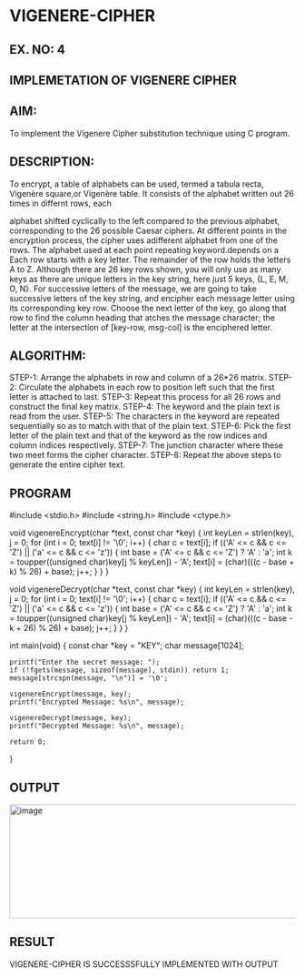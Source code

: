 # VIGENERE-CIPHER
## EX. NO: 4
 

## IMPLEMETATION OF VIGENERE CIPHER
 

## AIM:

To implement the Vigenere Cipher substitution technique using C program.

## DESCRIPTION:

To encrypt, a table of alphabets can be used, termed a tabula recta, Vigenère square,or Vigenère table. It consists of the alphabet written out 26 times in differnt rows, each
 
alphabet shifted cyclically to the left compared to the previous alphabet, corresponding to the 26 possible Caesar ciphers. At different points in the encryption process, the cipher uses adifferent alphabet from one of the rows. The alphabet used at each point repeating keyword.depends on a Each row starts with a key letter. The remainder of the row holds the letters A to Z. Although there are 26 key rows shown, you will only use as many keys as there are unique letters in the key string, here just 5 keys, {L, E, M, O, N}. For successive letters of the message, we are going to take successive letters of the key string, and encipher each message letter using its corresponding key row. Choose the next letter of the key, go along that row to find the column heading that	atches the message character; the letter at the intersection of
[key-row, msg-col] is the enciphered letter.


## ALGORITHM:

STEP-1: Arrange the alphabets in row and column of a 26*26 matrix.
STEP-2: Circulate the alphabets in each row to position left such that the first letter is attached to last.
STEP-3: Repeat this process for all 26 rows and construct the final key matrix.
STEP-4: The keyword and the plain text is read from the user.
STEP-5: The characters in the keyword are repeated sequentially so as to match with that of the plain text.
STEP-6: Pick the first letter of the plain text and that of the keyword as the row indices and column indices respectively.
STEP-7: The junction character where these two meet forms the cipher character.
STEP-8: Repeat the above steps to generate the entire cipher text.


## PROGRAM

#include <stdio.h>
#include <string.h>
#include <ctype.h>

void vigenereEncrypt(char *text, const char *key) {
    int keyLen = strlen(key), j = 0;
    for (int i = 0; text[i] != '\0'; i++) {
        char c = text[i];
        if (('A' <= c && c <= 'Z') || ('a' <= c && c <= 'z')) {
            int base = ('A' <= c && c <= 'Z') ? 'A' : 'a';
            int k = toupper((unsigned char)key[j % keyLen]) - 'A';
            text[i] = (char)(((c - base + k) % 26) + base);
            j++;
        }
    }
}

void vigenereDecrypt(char *text, const char *key) {
    int keyLen = strlen(key), j = 0;
    for (int i = 0; text[i] != '\0'; i++) {
        char c = text[i];
        if (('A' <= c && c <= 'Z') || ('a' <= c && c <= 'z')) {
            int base = ('A' <= c && c <= 'Z') ? 'A' : 'a';
            int k = toupper((unsigned char)key[j % keyLen]) - 'A';
            text[i] = (char)(((c - base - k + 26) % 26) + base);
            j++;
        }
    }
}

int main(void) {
    const char *key = "KEY";
    char message[1024];

    printf("Enter the secret message: ");
    if (!fgets(message, sizeof(message), stdin)) return 1;
    message[strcspn(message, "\n")] = '\0';

    vigenereEncrypt(message, key);
    printf("Encrypted Message: %s\n", message);

    vigenereDecrypt(message, key);
    printf("Decrypted Message: %s\n", message);

    return 0;
}

## OUTPUT

<img width="507" height="200" alt="image" src="https://github.com/user-attachments/assets/8116e4c1-68a2-452b-8fda-055363b36baa" />


## RESULT
VIGENERE-CIPHER IS SUCCESSSFULLY IMPLEMENTED WITH OUTPUT
